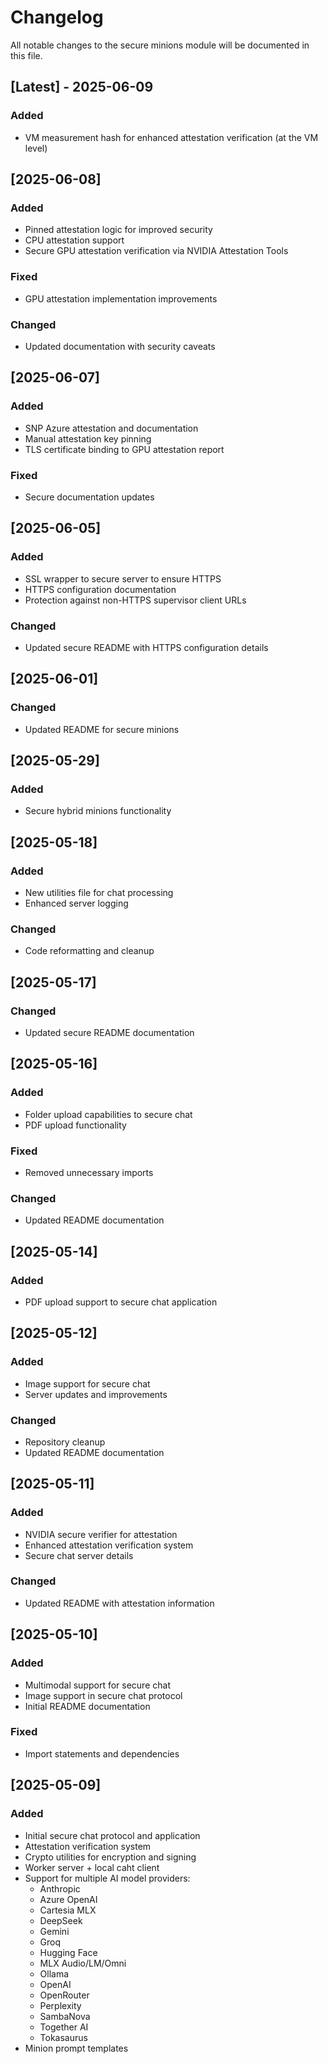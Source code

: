 # Changelog

All notable changes to the secure minions module will be documented in this file. 

## [Latest] - 2025-06-09

### Added
- VM measurement hash for enhanced attestation verification (at the VM level)

## [2025-06-08]

### Added
- Pinned attestation logic for improved security
- CPU attestation support
- Secure GPU attestation verification via NVIDIA Attestation Tools

### Fixed
- GPU attestation implementation improvements

### Changed
- Updated documentation with security caveats

## [2025-06-07]

### Added
- SNP Azure attestation and documentation
- Manual attestation key pinning
- TLS certificate binding to GPU attestation report

### Fixed
- Secure documentation updates

## [2025-06-05]

### Added
- SSL wrapper to secure server to ensure HTTPS
- HTTPS configuration documentation
- Protection against non-HTTPS supervisor client URLs

### Changed
- Updated secure README with HTTPS configuration details

## [2025-06-01]

### Changed
- Updated README for secure minions

## [2025-05-29]

### Added
- Secure hybrid minions functionality

## [2025-05-18]

### Added
- New utilities file for chat processing
- Enhanced server logging

### Changed
- Code reformatting and cleanup

## [2025-05-17]

### Changed
- Updated secure README documentation

## [2025-05-16]

### Added
- Folder upload capabilities to secure chat
- PDF upload functionality

### Fixed
- Removed unnecessary imports

### Changed
- Updated README documentation

## [2025-05-14]

### Added
- PDF upload support to secure chat application

## [2025-05-12]

### Added
- Image support for secure chat
- Server updates and improvements

### Changed
- Repository cleanup
- Updated README documentation

## [2025-05-11]

### Added
- NVIDIA secure verifier for attestation
- Enhanced attestation verification system
- Secure chat server details

### Changed
- Updated README with attestation information

## [2025-05-10]

### Added
- Multimodal support for secure chat
- Image support in secure chat protocol
- Initial README documentation

### Fixed
- Import statements and dependencies

## [2025-05-09]

### Added
- Initial secure chat protocol and application
- Attestation verification system
- Crypto utilities for encryption and signing
- Worker server + local caht client
- Support for multiple AI model providers:
  - Anthropic
  - Azure OpenAI
  - Cartesia MLX
  - DeepSeek
  - Gemini
  - Groq
  - Hugging Face
  - MLX Audio/LM/Omni
  - Ollama
  - OpenAI
  - OpenRouter
  - Perplexity
  - SambaNova
  - Together AI
  - Tokasaurus
- Minion prompt templates
